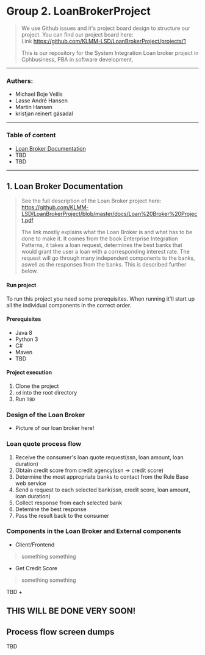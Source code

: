 # Group 2. LoanBrokerProject
> We use Github issues and it's project board design to structure our project. You can find our project board here:<br/>
> Link https://github.com/KLMM-LSD/LoanBrokerProject/projects/1
>
> This is our repository for the System Integration Loan broker project in Cphbusiness, PBA in software development.

---

### Authers:
 - Michael Boje Veilis
 - Lasse André Hansen
 - Martin Hansen
 - kristjan reinert gásadal

---

### Table of content
- [Loan Broker Documentation](#Loan-Broker-Documentation)
- TBD
- TBD

---

## 1. Loan Broker Documentation
> See the full description of the Loan Broker project here: https://github.com/KLMM-LSD/LoanBrokerProject/blob/master/docs/Loan%20Broker%20Project.pdf
> 
> The link mostly explains what the Loan Broker is and what has to be done to make it.
> It comes from the book Enterprise Integration Patterns, it takes a loan request, determines the best banks that would grant the user a loan with a corresponding interest rate. The request will go through many independent components to the banks, aswell as the responses from the banks. This is described further below.

#### Run project
To run this project you need some prerequisites. When running it'll start up all the individual components in the correct order.

#### Prerequisites
- Java 8
- Python 3
- C#
- Maven
- TBD

#### Project execution
1. Clone the project
2. ``cd`` into the root directory
3. Run ``TBD``

### Design of the Loan Broker
- Picture of our loan broker here!

### Loan quote process flow
1. Receive the consumer's loan quote request(ssn, loan amount, loan duration)
2. Obtain credit score from credit agency(ssn -> credit score)
3. Determine the most appropriate banks to contact from the Rule Base web service
4. Send a request to each selected bank(ssn, credit score, loan amount, loan duration)
5. Collect response from each selected bank
6. Detemine the best response
7. Pass the result back to the consumer

### Components in the Loan Broker and External components
- Client/Frontend
> something something

- Get Credit Score
> something something

TBD +

## THIS WILL BE DONE VERY SOON!

## Process flow screen dumps
TBD
